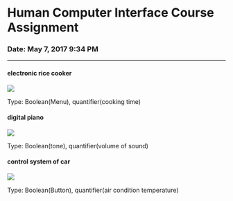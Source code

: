 # Human Computer Interface Course Assignment

### Date: May 7, 2017 9:34 PM

---

#### electronic rice cooker
![](http://i.imgur.com/IeqI8x6.jpgs)

Type: Boolean(Menu), quantifier(cooking time)

#### digital piano

![](http://i.imgur.com/ZRxnUWl.jpg)

Type: Boolean(tone), quantifier(volume of sound)

#### control system of car

![](http://i.imgur.com/DQkS4Ru.jpg)

Type: Boolean(Button), quantifier(air condition temperature)

